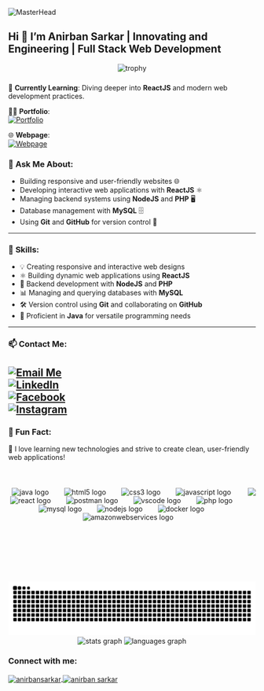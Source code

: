![MasterHead](https://cdn.prod.website-files.com/6529af71422fddacbfa5868d/663a85ba91050589a77996ae_IMG_3321.gif)

<h2 align="left">Hi 👋 I’m Anirban Sarkar | Innovating and Engineering | Full Stack Web Development</h2>


<div align="center">
  <img src="https://github-profile-trophy.vercel.app/?username=AnibanCodeStack08&theme=flat" alt="trophy">
</div>


###

🌱 **Currently Learning**: Diving deeper into **ReactJS** and modern web development practices.  

👨‍💻 **Portfolio**:  
[![Portfolio](https://img.shields.io/badge/Portfolio-Visit-green?style=for-the-badge&logo=netlify&logoColor=white)](https://anirbansarkar.netlify.app/)  

🌐 **Webpage**:  
[![Webpage](https://img.shields.io/badge/Webpage-Explore-blue?style=for-the-badge&logo=internet-explorer&logoColor=white)](https://fancycoffeeshop.netlify.app)    

 ### 💬 **Ask Me About**:  
- Building responsive and user-friendly websites 🌐  
- Developing interactive web applications with **ReactJS** ⚛️  
- Managing backend systems using **NodeJS** and **PHP** 🖥️  
- Database management with **MySQL** 🗄️  
- Using **Git** and **GitHub** for version control 🌟  

---

### 🔧 **Skills**:  
- 💡 Creating responsive and interactive web designs  
- ⚛️ Building dynamic web applications using **ReactJS**  
- 🔗 Backend development with **NodeJS** and **PHP**  
- 📊 Managing and querying databases with **MySQL**  
- 🛠️ Version control using **Git** and collaborating on **GitHub**  
- 🎯 Proficient in **Java** for versatile programming needs    

---

### 📫 **Contact Me**:  
[![Email Me](https://img.shields.io/badge/Email-anirbansarkar549%40gmail.com-red?style=for-the-badge&logo=gmail&logoColor=white)](mailto:anirbansarkar549@gmail.com)  
[![LinkedIn](https://img.shields.io/badge/LinkedIn-Connect-blue?style=for-the-badge&logo=linkedin&logoColor=white)](https://www.linkedin.com/in/anirban-sarkar-6a8151267/)  
[![Facebook](https://img.shields.io/badge/Facebook-Connect-1877F2?style=for-the-badge&logo=facebook&logoColor=white)](https://www.facebook.com/anirban.sarkar.3910829/)  
[![Instagram](https://img.shields.io/badge/Instagram-Follow-E4405F?style=for-the-badge&logo=instagram&logoColor=white)](https://www.instagram.com/anirban6313/)  
---

### 🎯 Fun Fact:  
🚀 I love learning new technologies and strive to create clean, user-friendly web applications!    

<div>
<br>
</div>

###

<img align="right" height="150" src="https://user-images.githubusercontent.com/74038190/219923823-bf1ce878-c6b8-4faa-be07-93e6b1006521.gif"  />

###

<div align="center">
  <img src="https://cdn.jsdelivr.net/gh/devicons/devicon/icons/java/java-original.svg" height="50" alt="java logo"  />
  <img width="23" />
  <img src="https://cdn.jsdelivr.net/gh/devicons/devicon/icons/html5/html5-original.svg" height="50" alt="html5 logo"  />
  <img width="23" />
  <img src="https://cdn.jsdelivr.net/gh/devicons/devicon/icons/css3/css3-original.svg" height="50" alt="css3 logo"  />
  <img width="23" />
  <img src="https://cdn.jsdelivr.net/gh/devicons/devicon/icons/javascript/javascript-original.svg" height="50" alt="javascript logo"  />
  <img width="23" />
  <img src="https://cdn.jsdelivr.net/gh/devicons/devicon/icons/react/react-original.svg" height="50" alt="react logo"  />
  <img width="23" />
  <img src="https://cdn.simpleicons.org/postman/FF6C37" height="50" alt="postman logo"  />
  <img width="23" />
  <img src="https://skillicons.dev/icons?i=vscode" height="50" alt="vscode logo"  />
  <img width="23" />
  <img src="https://cdn.jsdelivr.net/gh/devicons/devicon/icons/php/php-original.svg" height="50" alt="php logo"  />
  <img width="23" />
  <img src="https://cdn.jsdelivr.net/gh/devicons/devicon/icons/mysql/mysql-original.svg" height="50" alt="mysql logo"  />
  <img width="23" />
  <img src="https://cdn.jsdelivr.net/gh/devicons/devicon/icons/nodejs/nodejs-original.svg" height="50" alt="nodejs logo"  />
  <img width="23" />
  <img src="https://cdn.jsdelivr.net/gh/devicons/devicon/icons/docker/docker-original.svg" height="50" alt="docker logo"  />
  <img width="23" />
  <img src="https://skillicons.dev/icons?i=aws" height="50" alt="amazonwebservices logo"  />
</div>

###

<br clear="both">

<div>
<br>
</div>

###
<div align="center">
<img src="https://raw.githubusercontent.com/AnibanCodeStack08/AnibanCodeStack08/output/snake.svg" alt="Snake animation" />
</div>

<div align="center">
  <img src="https://github-readme-stats.vercel.app/api?username=AnibanCodeStack08&hide_title=false&hide_rank=false&show_icons=true&include_all_commits=true&count_private=true&disable_animations=false&theme=dracula&locale=en&hide_border=false" height="150" alt="stats graph"  />
  <img src="https://github-readme-stats.vercel.app/api/top-langs?username=AnibanCodeStack08&locale=en&hide_title=false&layout=compact&card_width=320&langs_count=4&theme=dracula&hide_border=false" height="150" alt="languages graph"  />
</div>



###

<h3 align="left">Connect with me:</h3>
<p align="left">
  <a href="https://twitter.com/anirbansarkar" target="blank">
    <img align="center" src="https://raw.githubusercontent.com/rahuldkjain/github-profile-readme-generator/master/src/images/icons/Social/twitter.svg" alt="anirbansarkar" height="30" width="40" />
  </a>
  <a href="https://linkedin.com/in/anirban-sarkar" target="blank">
    <img align="center" src="https://raw.githubusercontent.com/rahuldkjain/github-profile-readme-generator/master/src/images/icons/Social/linked-in-alt.svg" alt="anirban sarkar" height="30" width="40" />
  </a>
</p>
